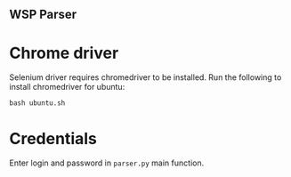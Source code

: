 ## WSP Parser

# Chrome driver

Selenium driver requires chromedriver to be installed.
Run the following to install chromedriver for ubuntu:

```
bash ubuntu.sh
```

# Credentials
Enter login and password in ```parser.py``` main function.
